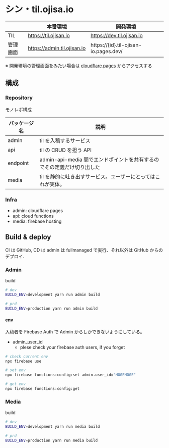 # シン・til.ojisa.io

|          | 本番環境                    | 開発環境                              |
| -------- | --------------------------- | ------------------------------------- |
| TIL      | https://til.ojisan.io       | https://dev.til.ojisan.io             |
| 管理画面 | https://admin.til.ojisan.io | https://{id}.til-ojisan-io.pages.dev/ |

※ 開発環境の管理画面をみたい場合は [cloudflare pages](https://dash.cloudflare.com/) からアクセスする

## 構成

### Repository

モノレポ構成

| パッケージ名 | 説明                                                                   |
| ------------ | ---------------------------------------------------------------------- |
| admin        | til を入稿するサービス                                                 |
| api          | til の CRUD を担う API                                                 |
| endpoint     | admin-api-media 間でエンドポイントを共有するのでその定義だけ切り出した |
| media        | til を静的に吐き出すサービス。ユーザーにとってはこれが実体。           |

### Infra

- admin: cloudflare pages
- api: cloud functions
- media: firebase hosting

## Build & deploy

CI は GitHub, CD は admin は fullmanaged で実行、それ以外は GitHub からのデプロイ.

### Admin

build

```sh
# dev
BUILD_ENV=development yarn run admin build

# prd
BUILD_ENV=production yarn run admin build
```

#### env

入稿者を Firebase Auth で Admin からしかできないようにしている。

- admin_user_id
  - plese check your firebase auth users, if you forget

```sh
# check current env
npx firebase use

# set env
npx firebase functions:config:set admin.user_id="HOGEHOGE"

# get env
npx firebase functions:config:get
```

### Media

build

```sh
# dev
BUILD_ENV=development yarn run media build

# prd
BUILD_ENV=production yarn run media build
```
